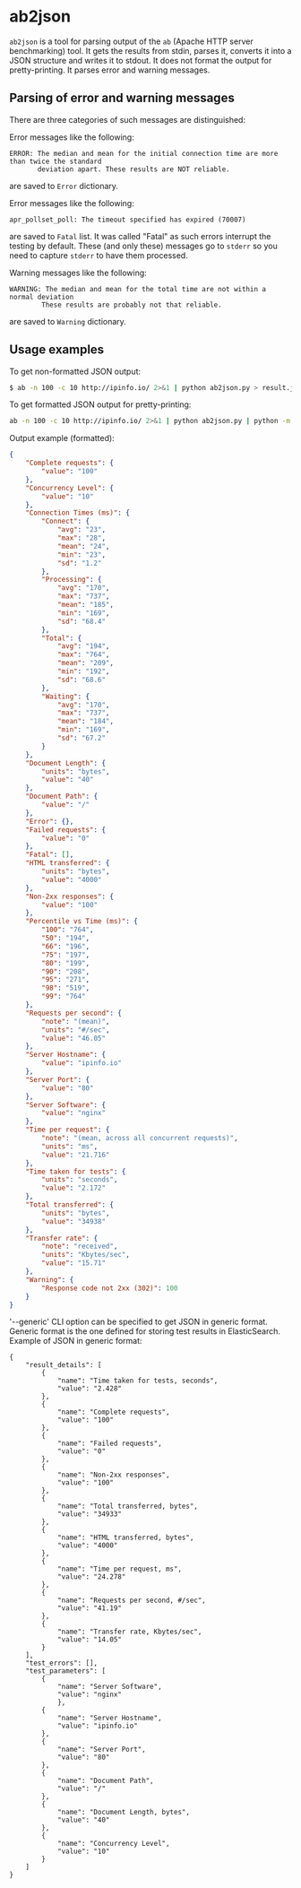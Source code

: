 # ab2json

`ab2json` is a tool for parsing output of the `ab` (Apache HTTP server
benchmarking) tool. It gets the results from stdin, parses it, converts it
into a JSON structure and writes it to stdout. It does not format the output
for pretty-printing. It parses error and warning messages.

## Parsing of error and warning messages

There are three categories of such messages are distinguished:

Error messages like the following:
```
ERROR: The median and mean for the initial connection time are more than twice the standard
       deviation apart. These results are NOT reliable.
```
are saved to `Error` dictionary.

Error messages like the following:
```
apr_pollset_poll: The timeout specified has expired (70007)
```
are saved to `Fatal` list. It was called "Fatal" as such errors interrupt the
testing by default. These (and only these) messages go to `stderr` so you need
to capture `stderr` to have them processed.

Warning messages like the following:
```
WARNING: The median and mean for the total time are not within a normal deviation
        These results are probably not that reliable.
```
are saved to `Warning` dictionary.

## Usage examples

To get non-formatted JSON output:

```bash
$ ab -n 100 -c 10 http://ipinfo.io/ 2>&1 | python ab2json.py > result.json
```

To get formatted JSON output for pretty-printing:

```bash
ab -n 100 -c 10 http://ipinfo.io/ 2>&1 | python ab2json.py | python -m json.tool > result.json
```

Output example (formatted):

```json
{
    "Complete requests": {
        "value": "100"
    },
    "Concurrency Level": {
        "value": "10"
    },
    "Connection Times (ms)": {
        "Connect": {
            "avg": "23",
            "max": "28",
            "mean": "24",
            "min": "23",
            "sd": "1.2"
        },
        "Processing": {
            "avg": "170",
            "max": "737",
            "mean": "185",
            "min": "169",
            "sd": "68.4"
        },
        "Total": {
            "avg": "194",
            "max": "764",
            "mean": "209",
            "min": "192",
            "sd": "68.6"
        },
        "Waiting": {
            "avg": "170",
            "max": "737",
            "mean": "184",
            "min": "169",
            "sd": "67.2"
        }
    },
    "Document Length": {
        "units": "bytes",
        "value": "40"
    },
    "Document Path": {
        "value": "/"
    },
    "Error": {},
    "Failed requests": {
        "value": "0"
    },
    "Fatal": [],
    "HTML transferred": {
        "units": "bytes",
        "value": "4000"
    },
    "Non-2xx responses": {
        "value": "100"
    },
    "Percentile vs Time (ms)": {
        "100": "764",
        "50": "194",
        "66": "196",
        "75": "197",
        "80": "199",
        "90": "208",
        "95": "271",
        "98": "519",
        "99": "764"
    },
    "Requests per second": {
        "note": "(mean)",
        "units": "#/sec",
        "value": "46.05"
    },
    "Server Hostname": {
        "value": "ipinfo.io"
    },
    "Server Port": {
        "value": "80"
    },
    "Server Software": {
        "value": "nginx"
    },
    "Time per request": {
        "note": "(mean, across all concurrent requests)",
        "units": "ms",
        "value": "21.716"
    },
    "Time taken for tests": {
        "units": "seconds",
        "value": "2.172"
    },
    "Total transferred": {
        "units": "bytes",
        "value": "34938"
    },
    "Transfer rate": {
        "note": "received",
        "units": "Kbytes/sec",
        "value": "15.71"
    },
    "Warning": {
        "Response code not 2xx (302)": 100
    }
}
```

'--generic' CLI option can be specified to get JSON in generic format.
Generic format is the one defined for storing test results in ElasticSearch.
Example of JSON in generic format:
```
{
    "result_details": [
        {
            "name": "Time taken for tests, seconds",
            "value": "2.428"
        },
        {
            "name": "Complete requests",
            "value": "100"
        },
        {
            "name": "Failed requests",
            "value": "0"
        },
        {
            "name": "Non-2xx responses",
            "value": "100"
        },
        {
            "name": "Total transferred, bytes",
            "value": "34933"
        },
        {
            "name": "HTML transferred, bytes",
            "value": "4000"
        },
        {
            "name": "Time per request, ms",
            "value": "24.278"
        },
        {
            "name": "Requests per second, #/sec",
            "value": "41.19"
        },
        {
            "name": "Transfer rate, Kbytes/sec",
            "value": "14.05"
        }
    ],
    "test_errors": [],
    "test_parameters": [
        {
            "name": "Server Software",
            "value": "nginx"
            },
        {
            "name": "Server Hostname",
            "value": "ipinfo.io"
        },
        {
            "name": "Server Port",
            "value": "80"
        },
        {
            "name": "Document Path",
            "value": "/"
        },
        {
            "name": "Document Length, bytes",
            "value": "40"
        },
        {
            "name": "Concurrency Level",
            "value": "10"
        }
    ]
}
```

